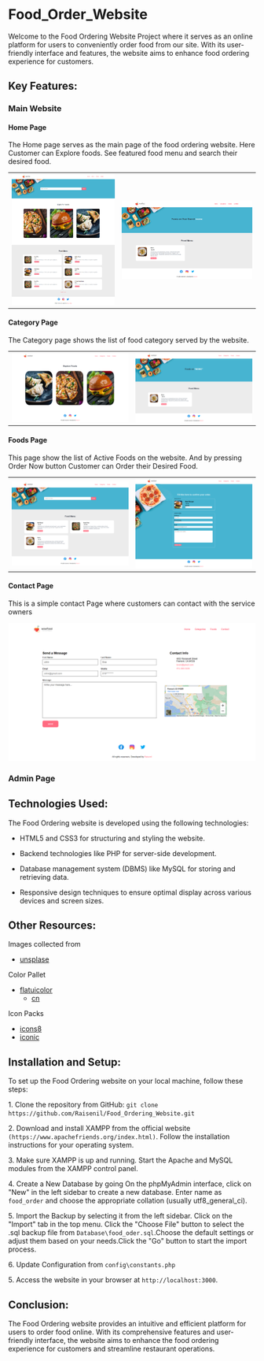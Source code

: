 # Food_Order_Website

Welcome to the Food Ordering Website Project where it serves as an online platform for users to conveniently order food from our site. With its user-friendly interface and features,  the website aims to enhance food ordering experience for customers.



## Key Features:

### Main Website

#### Home Page

The Home page serves as the main page of the food ordering website. Here Customer can Explore foods. See featured food menu and search their desired food.

<table>
  <tr>
    <td>
      <img src="images/Web%20Design%20UI.png" alt="Web_Design_UI">
    </td>
    <td>
      <img src="images/Search-Restaurant-Website.png" alt="Search_Page">
    </td>
  </tr>
</table>

#### Category Page

The Category page shows the list of food category served by the website.

<table>
  <tr>
    <td>
      <img src="images/Category-Restaurant-Website.png" alt="Category_Page">
    </td>
    <td>
      <img src="images/Category-food-Restaurant-Website.png" alt="Category_Food_Page">
    </td>
  </tr>
</table>


#### Foods Page
This page show the list of Active Foods on the website. And by pressing Order Now button Customer can Order their Desired Food.

<table>
  <tr>
    <td>
      <img src="images/Food-Restaurant-Website.png" alt="Foods_Page">
    </td>
    <td>
      <img src="images/Order-Restaurant-Website.png" alt="Order_Food_Page">
    </td>
  </tr>
</table>

#### Contact Page

This is a simple contact Page where customers can contact with the service owners

<img src="images/Contact-Restaurant-Website.png" alt="Contact_Page">

### Admin Page



## Technologies Used:

The Food Ordering website is developed using the following technologies:

- HTML5 and CSS3 for structuring and styling the website.

- Backend technologies like PHP for server-side development.

- Database management system (DBMS) like MySQL for storing and retrieving data.

- Responsive design techniques to ensure optimal display across various devices and screen sizes.

## Other Resources:

Images collected from 
- [unsplase](https://unsplash.com/)

Color Pallet
- [flatuicolor](https://flatuicolors.com/)
  - [cn](https://flatuicolors.com/palette/cn)

Icon Packs
- [icons8](https://icons8.com/)
- [iconic](https://ionic.io/ionicons)

## Installation and Setup:

To set up the Food Ordering website on your local machine, follow these steps:

1\. Clone the repository from GitHub: `git clone https://github.com/Raisenil/Food_Ordering_Website.git`

2\. Download and install XAMPP from the official website `(https://www.apachefriends.org/index.html)`. Follow the installation instructions for your operating system.

3\. Make sure XAMPP is up and running. Start the Apache and MySQL modules from the XAMPP control panel.

4\. Create a New Database by going On the phpMyAdmin interface, click on "New" in the left sidebar to create a new database.
Enter name as `food_order` and choose the appropriate collation (usually utf8_general_ci).

5\. Import the Backup by selecting it from the left sidebar. Click on the "Import" tab in the top menu. Click the "Choose File" button to select the .sql backup file from `Database\food_oder.sql`.Choose the default settings or adjust them based on your needs.Click the "Go" button to start the import process.

6\. Update Configuration from `config\constants.php`

5\. Access the website in your browser at `http://localhost:3000`.

## Conclusion:

The Food Ordering website provides an intuitive and efficient platform for users to order food online. With its comprehensive features and user-friendly interface, the website aims to enhance the food ordering experience for customers and streamline restaurant operations.